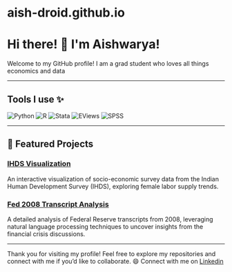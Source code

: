 # aish-droid.github.io
# Hi there! 👋 I'm Aishwarya!

Welcome to my GitHub profile! I am a grad student who loves all things economics and data

---

## Tools I use ✨
![Python](https://img.shields.io/badge/Python-3776AB?style=for-the-badge&logo=python&logoColor=white)
![R](https://img.shields.io/badge/R-276DC3?style=for-the-badge&logo=r&logoColor=white)
![Stata](https://img.shields.io/badge/Stata-1F91CF?style=for-the-badge&logo=stata&logoColor=white)
![EViews](https://img.shields.io/badge/EViews-003366?style=for-the-badge&logo=eviews&logoColor=white)
![SPSS](https://img.shields.io/badge/SPSS-FF9900?style=for-the-badge&logo=spss&logoColor=white)

---

## 🌟 Featured Projects

### [IHDS Visualization](https://github.com/aish-droid/RA-work/blob/main/RA%20descriptive%20visualization.ipynb)
An interactive visualization of socio-economic survey data from the Indian Human Development Survey (IHDS), exploring female labor supply trends.

### [Fed 2008 Transcript Analysis](https://github.com/aish-droid/aish-droid.github.io/blob/gh-pages/Fed%202008%20Transcript%20analysis%20.ipynb)
A detailed analysis of Federal Reserve transcripts from 2008, leveraging natural language processing techniques to uncover insights from the financial crisis discussions.

---

Thank you for visiting my profile! Feel free to explore my repositories and connect with me if you’d like to collaborate. 😄
Connect with me on [Linkedin](https://www.linkedin.com/in/aishwarya-venkat-/)
